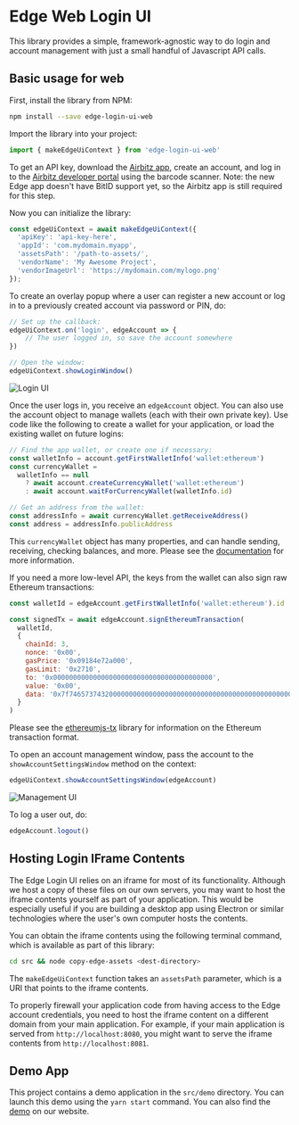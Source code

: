 # Edge Web Login UI

This library provides a simple, framework-agnostic way to do login and account management with just a small handful of Javascript API calls.

## Basic usage for web

First, install the library from NPM:

```sh
npm install --save edge-login-ui-web
```

Import the library into your project:

```js
import { makeEdgeUiContext } from 'edge-login-ui-web'
```

To get an API key, download the [Airbitz app](https://airbitz.co/app), create an account, and log in to the [Airbitz developer portal](https://developer.airbitz.co) using the barcode scanner. Note: the new Edge app doesn't have BitID support yet, so the Airbitz app is still required for this step.

Now you can initialize the library:

```js
const edgeUiContext = await makeEdgeUiContext({
  'apiKey': 'api-key-here',
  'appId': 'com.mydomain.myapp',
  'assetsPath': '/path-to-assets/',
  'vendorName': 'My Awesome Project',
  'vendorImageUrl': 'https://mydomain.com/mylogo.png'
});
```

To create an overlay popup where a user can register a new account or log in to a previously created account via password or PIN, do:

```js
// Set up the callback:
edgeUiContext.on('login', edgeAccount => {
    // The user logged in, so save the account somewhere
})

// Open the window:
edgeUiContext.showLoginWindow()
```

![Login UI](http://edge.app/wp-content/uploads/2018/06/Screen-Shot-2018-06-29-at-9.15.13-PM-e1530376379411.png)

Once the user logs in, you receive an `edgeAccount` object. You can also use the account object to manage wallets (each with their own private key). Use code like the following to create a wallet for your application, or load the existing wallet on future logins:

```js
// Find the app wallet, or create one if necessary:
const walletInfo = account.getFirstWalletInfo('wallet:ethereum')
const currencyWallet =
  walletInfo == null
    ? await account.createCurrencyWallet('wallet:ethereum')
    : await account.waitForCurrencyWallet(walletInfo.id)

// Get an address from the wallet:
const addressInfo = await currencyWallet.getReceiveAddress()
const address = addressInfo.publicAddress
```

This `currencyWallet` object has many properties, and can handle sending, receiving, checking balances, and more. Please see the [documentation](https://developer.airbitz.co/javascript/#abccurrencywallet) for more information.

If you need a more low-level API, the keys from the wallet can also sign raw Ethereum transactions:

```js
const walletId = edgeAccount.getFirstWalletInfo('wallet:ethereum').id

const signedTx = await edgeAccount.signEthereumTransaction(
  walletId,
  {
    chainId: 3,
    nonce: '0x00',
    gasPrice: '0x09184e72a000',
    gasLimit: '0x2710',
    to: '0x0000000000000000000000000000000000000000',
    value: '0x00',
    data: '0x7f7465737432000000000000000000000000000000000000000000000000000000600057'
  }
)
```

Please see the [ethereumjs-tx](https://github.com/ethereumjs/ethereumjs-tx/blob/master/docs/index.md) library for information on the Ethereum transaction format.

To open an account management window, pass the account to the `showAccountSettingsWindow` method on the context:

```js
edgeUiContext.showAccountSettingsWindow(edgeAccount)
```

![Management UI](http://edge.app/wp-content/uploads/2018/06/Screen-Shot-2018-06-29-at-11.34.51-PM-e1530376290752.png)

To log a user out, do:

```js
edgeAccount.logout()
```

## Hosting Login IFrame Contents

The Edge Login UI relies on an iframe for most of its functionality. Although we host a copy of these files on our own servers, you may want to host the iframe contents yourself as part of your application. This would be especially useful if you are building a desktop app using Electron or similar technologies where the user's own computer hosts the contents.

You can obtain the iframe contents using the following terminal command, which is available as part of this library:

```sh
cd src && node copy-edge-assets <dest-directory>
```

The `makeEdgeUiContext` function takes an `assetsPath` parameter, which is a URI that points to the iframe contents.

To properly firewall your application code from having access to the Edge account credentials, you need to host the iframe content on a different domain from your main application. For example, if your main application is served from `http://localhost:8080`, you might want to serve the iframe contents from `http://localhost:8081`.

## Demo App

This project contains a demo application in the `src/demo` directory. You can launch this demo using the `yarn start` command. You can also find the [demo](https://developer.airbitz.co/edge-login-ui-web/) on our website.
